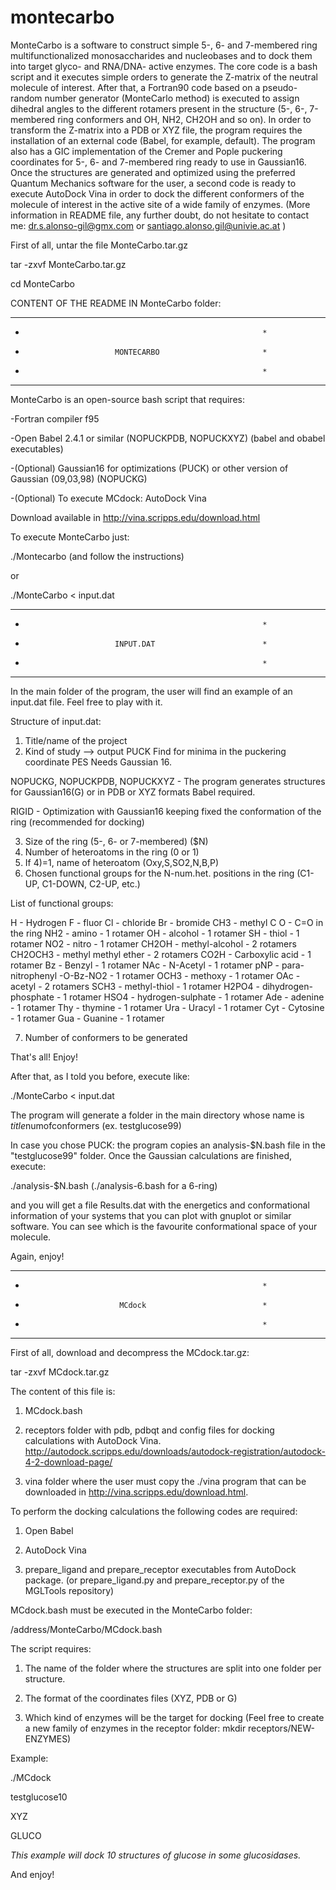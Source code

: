 # montecarbo
MonteCarbo is a software to construct simple 5-, 6- and 7-membered ring multifunctionalized monosaccharides and nucleobases and to dock them into target glyco- and RNA/DNA- active enzymes. The core code is a bash script and it executes simple orders to generate the Z-matrix of the neutral molecule of interest. After that, a Fortran90 code based on a pseudo-random number generator (MonteCarlo method) is executed to assign dihedral angles to the different rotamers present in the structure (5-, 6-, 7-membered ring conformers and OH, NH2, CH2OH and so on). In order to transform the Z-matrix into a PDB or XYZ file, the program requires the installation of an external code (Babel, for example, default). The program also has a GIC implementation of the Cremer and Pople puckering coordinates for 5-, 6- and 7-membered ring ready to use in Gaussian16. Once the structures are generated and optimized using the preferred Quantum Mechanics software for the user, a second code is ready to execute AutoDock Vina in order to dock the different conformers of the molecule of interest in the active site of a wide family of enzymes. (More information in README file, any further doubt, do not hesitate to contact me: dr.s.alonso-gil@gmx.com or santiago.alonso.gil@univie.ac.at )

First of all, untar the file MonteCarbo.tar.gz

tar -zxvf MonteCarbo.tar.gz

cd MonteCarbo

CONTENT OF THE README IN MonteCarbo folder:

************************************************************
*                                                          *
*                         MONTECARBO                       *
*                                                          *
************************************************************

MonteCarbo is an open-source bash script that requires:

-Fortran compiler f95

-Open Babel 2.4.1 or similar (NOPUCKPDB, NOPUCKXYZ) (babel and obabel executables)

-(Optional) Gaussian16 for optimizations (PUCK) or other 
version of Gaussian (09,03,98) (NOPUCKG)

-(Optional) To execute MCdock: AutoDock Vina 

Download available in http://vina.scripps.edu/download.html

To execute MonteCarbo just:

./Montecarbo (and follow the instructions)

or

./MonteCarbo < input.dat

************************************************************
*                                                          *
*                         INPUT.DAT                        *
*                                                          *
************************************************************

In the main folder of the program, the user will find an 
example of an input.dat file. Feel free to play with it.

Structure of input.dat:

1) Title/name of the project
2) Kind of study --> output 
PUCK 
Find for minima in the puckering coordinate PES
Needs Gaussian 16.

NOPUCKG, NOPUCKPDB, NOPUCKXYZ - The program generates
structures for Gaussian16(G) or in PDB or XYZ formats 
Babel required.

RIGID - Optimization with Gaussian16 keeping fixed the 
conformation of the ring (recommended for docking) 

3) Size of the ring (5-, 6- or 7-membered) ($N)
4) Number of heteroatoms in the ring (0 or 1)
5) If 4)=1, name of heteroatom (Oxy,S,SO2,N,B,P)
6) Chosen functional groups for the N-num.het. positions
in the ring (C1-UP, C1-DOWN, C2-UP, etc.)

List of functional groups:

H - Hydrogen
F - fluor
Cl - chloride
Br - bromide
CH3 - methyl
C
O - C=O in the ring
NH2 - amino - 1 rotamer
OH - alcohol - 1 rotamer
SH - thiol - 1 rotamer
NO2 - nitro - 1 rotamer
CH2OH - methyl-alcohol - 2 rotamers
CH2OCH3 - methyl methyl ether - 2 rotamers
CO2H - Carboxylic acid - 1 rotamer
Bz - Benzyl - 1 rotamer
NAc - N-Acetyl - 1 rotamer
pNP - para-nitrophenyl -O-Bz-NO2 - 1 rotamer
OCH3 - methoxy - 1 rotamer
OAc - acetyl - 2 rotamers
SCH3 - methyl-thiol - 1 rotamer
H2PO4 - dihydrogen-phosphate - 1 rotamer
HSO4 - hydrogen-sulphate - 1 rotamer
Ade - adenine - 1 rotamer
Thy - thymine - 1 rotamer
Ura - Uracyl - 1 rotamer
Cyt - Cytosine - 1 rotamer
Gua - Guanine - 1 rotamer

7) Number of conformers to be generated

That's all! Enjoy!

After that, as I told you before, execute like:

./MonteCarbo < input.dat

The program will generate a folder in the main directory
whose name is $title$numofconformers (ex. testglucose99)

In case you chose PUCK: the program copies an analysis-$N.bash
file in the "testglucose99" folder. Once the Gaussian 
calculations are finished, execute:

./analysis-$N.bash (./analysis-6.bash for a 6-ring)

and you will get a file Results.dat with the energetics and
conformational information of your systems that you can plot
with gnuplot or similar software. You can see which is the 
favourite conformational space of your molecule.

Again, enjoy!

************************************************************
*                                                          *
*                          MCdock                          *
*                                                          *
************************************************************
First of all, download and decompress the MCdock.tar.gz:

tar -zxvf MCdock.tar.gz

The content of this file is:

1) MCdock.bash

2) receptors folder with pdb, pdbqt and config files for
docking calculations with AutoDock Vina.
http://autodock.scripps.edu/downloads/autodock-registration/autodock-4-2-download-page/

3) vina folder where the user must copy the ./vina program
that can be downloaded in
http://vina.scripps.edu/download.html.

To perform the docking calculations the following codes are
required:

1) Open Babel

2) AutoDock Vina

3) prepare_ligand and prepare_receptor executables from AutoDock package. 
(or prepare_ligand.py and prepare_receptor.py of the MGLTools repository)

MCdock.bash must be executed in the MonteCarbo folder:

/address/MonteCarbo/MCdock.bash

The script requires:

1) The name of the folder where the structures are
split into one folder per structure.

2) The format of the coordinates files (XYZ, PDB or G)

3) Which kind of enzymes will be the target for docking
(Feel free to create a new family of enzymes in the
receptor folder: mkdir receptors/NEW-ENZYMES)

Example:

./MCdock

testglucose10

XYZ

GLUCO

*This example will dock 10 structures of glucose in
some glucosidases.*

And enjoy!


